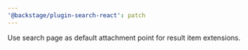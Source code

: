 ```yaml
---
'@backstage/plugin-search-react': patch
---
```


Use search page as default attachment point for result item extensions.
